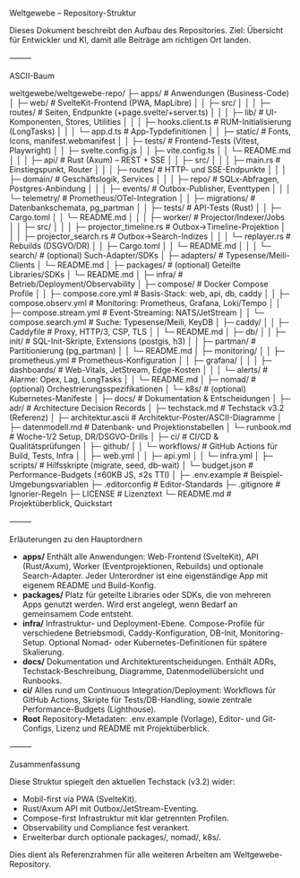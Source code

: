 Weltgewebe – Repository-Struktur

Dieses Dokument beschreibt den Aufbau des Repositories.
Ziel: Übersicht für Entwickler und KI, damit alle Beiträge am richtigen Ort landen.

⸻

ASCII-Baum

weltgewebe/weltgewebe-repo/
├─ apps/                       # Anwendungen (Business-Code)
│  ├─ web/                      # SvelteKit-Frontend (PWA, MapLibre)
│  │  ├─ src/
│  │  │  ├─ routes/             # Seiten, Endpunkte (+page.svelte/+server.ts)
│  │  │  ├─ lib/                # UI-Komponenten, Stores, Utilities
│  │  │  ├─ hooks.client.ts     # RUM-Initialisierung (LongTasks)
│  │  │  └─ app.d.ts            # App-Typdefinitionen
│  │  ├─ static/                # Fonts, Icons, manifest.webmanifest
│  │  ├─ tests/                 # Frontend-Tests (Vitest, Playwright)
│  │  ├─ svelte.config.js
│  │  ├─ vite.config.ts
│  │  └─ README.md
│  │
│  ├─ api/                      # Rust (Axum) – REST + SSE
│  │  ├─ src/
│  │  │  ├─ main.rs             # Einstiegspunkt, Router
│  │  │  ├─ routes/             # HTTP- und SSE-Endpunkte
│  │  │  ├─ domain/             # Geschäftslogik, Services
│  │  │  ├─ repo/               # SQLx-Abfragen, Postgres-Anbindung
│  │  │  ├─ events/             # Outbox-Publisher, Eventtypen
│  │  │  └─ telemetry/          # Prometheus/OTel-Integration
│  │  ├─ migrations/            # Datenbankschemata, pg_partman
│  │  ├─ tests/                 # API-Tests (Rust)
│  │  ├─ Cargo.toml
│  │  └─ README.md
│  │
│  ├─ worker/                   # Projector/Indexer/Jobs
│  │  ├─ src/
│  │  │  ├─ projector_timeline.rs # Outbox→Timeline-Projektion
│  │  │  ├─ projector_search.rs   # Outbox→Search-Indizes
│  │  │  └─ replayer.rs           # Rebuilds (DSGVO/DR)
│  │  ├─ Cargo.toml
│  │  └─ README.md
│  │
│  └─ search/                   # (optional) Such-Adapter/SDKs
│     ├─ adapters/              # Typesense/Meili-Clients
│     └─ README.md
│
├─ packages/                    # (optional) Geteilte Libraries/SDKs
│  └─ README.md
│
├─ infra/                       # Betrieb/Deployment/Observability
│  ├─ compose/                  # Docker Compose Profile
│  │  ├─ compose.core.yml       # Basis-Stack: web, api, db, caddy
│  │  ├─ compose.observ.yml     # Monitoring: Prometheus, Grafana, Loki/Tempo
│  │  ├─ compose.stream.yml     # Event-Streaming: NATS/JetStream
│  │  └─ compose.search.yml     # Suche: Typesense/Meili, KeyDB
│  ├─ caddy/
│  │  ├─ Caddyfile              # Proxy, HTTP/3, CSP, TLS
│  │  └─ README.md
│  ├─ db/
│  │  ├─ init/                  # SQL-Init-Skripte, Extensions (postgis, h3)
│  │  ├─ partman/               # Partitionierung (pg_partman)
│  │  └─ README.md
│  ├─ monitoring/
│  │  ├─ prometheus.yml         # Prometheus-Konfiguration
│  │  ├─ grafana/
│  │  │  ├─ dashboards/         # Web-Vitals, JetStream, Edge-Kosten
│  │  │  └─ alerts/             # Alarme: Opex, Lag, LongTasks
│  │  └─ README.md
│  ├─ nomad/                    # (optional) Orchestrierungsspezifikationen
│  └─ k8s/                      # (optional) Kubernetes-Manifeste
│
├─ docs/                        # Dokumentation & Entscheidungen
│  ├─ adr/                      # Architecture Decision Records
│  ├─ techstack.md              # Techstack v3.2 (Referenz)
│  ├─ architektur.ascii         # Architektur-Poster/ASCII-Diagramme
│  ├─ datenmodell.md            # Datenbank- und Projektionstabellen
│  └─ runbook.md                # Woche-1/2 Setup, DR/DSGVO-Drills
│
├─ ci/                          # CI/CD & Qualitätsprüfungen
│  ├─ github/
│  │  └─ workflows/             # GitHub Actions für Build, Tests, Infra
│  │     ├─ web.yml
│  │     ├─ api.yml
│  │     └─ infra.yml
│  ├─ scripts/                  # Hilfsskripte (migrate, seed, db-wait)
│  └─ budget.json               # Performance-Budgets (≤60KB JS, ≤2s TTI)
│
├─ .env.example                 # Beispiel-Umgebungsvariablen
├─ .editorconfig                # Editor-Standards
├─ .gitignore                   # Ignorier-Regeln
├─ LICENSE                      # Lizenztext
└─ README.md                    # Projektüberblick, Quickstart

⸻

Erläuterungen zu den Hauptordnern

- **apps/**
  Enthält alle Anwendungen: Web-Frontend (SvelteKit), API (Rust/Axum), Worker (Eventprojektionen, Rebuilds) und
  optionale Search-Adapter. Jeder Unterordner ist eine eigenständige App mit eigenem README und Build-Konfig.
- **packages/**
  Platz für geteilte Libraries oder SDKs, die von mehreren Apps genutzt werden. Wird erst angelegt, wenn Bedarf an
  gemeinsamem Code entsteht.
- **infra/**
  Infrastruktur- und Deployment-Ebene. Compose-Profile für verschiedene Betriebsmodi, Caddy-Konfiguration,
  DB-Init, Monitoring-Setup. Optional Nomad- oder Kubernetes-Definitionen für spätere Skalierung.
- **docs/**
  Dokumentation und Architekturentscheidungen. Enthält ADRs, Techstack-Beschreibung, Diagramme,
  Datenmodellübersicht und Runbooks.
- **ci/**
  Alles rund um Continuous Integration/Deployment: Workflows für GitHub Actions, Skripte für Tests/DB-Handling,
  sowie zentrale Performance-Budgets (Lighthouse).
- **Root**
  Repository-Metadaten: .env.example (Vorlage), Editor- und Git-Configs, Lizenz und README mit Projektüberblick.

⸻

Zusammenfassung

Diese Struktur spiegelt den aktuellen Techstack (v3.2) wider:

- Mobil-first via PWA (SvelteKit).
- Rust/Axum API mit Outbox/JetStream-Eventing.
- Compose-first Infrastruktur mit klar getrennten Profilen.
- Observability und Compliance fest verankert.
- Erweiterbar durch optionale packages/, nomad/, k8s/.

Dies dient als Referenzrahmen für alle weiteren Arbeiten am Weltgewebe-Repository.
